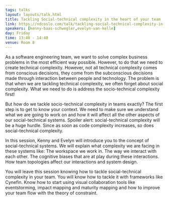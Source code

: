 ```yaml
---
tags: talks
layout: layouts/talk.html
title: Tackling Social-technical complexity in the heart of your team
link: https://ndcoslo.com/talk/tackling-social-technical-complexity-in-the-heart-of-your-team/
speakers: [kenny-baas-schwegler,evelyn-van-kelle]
day: Friday
time: 13:40 - 14:40
venue: Room 8
---
```

As a software engineering team, we want to solve complex business problems in the most efficient way possible. However, to do that we need to create technical complexity. However, not all technical complexity comes from conscious decisions, they come from the subconscious decisions made through interaction between people and technology. The problem is that when we are tackling technical complexity, we often forget about social complexity. What we need to do is address the socio-technical complexity first!


But how do we tackle socio-technical complexity in teams exactly? The first step is to get to know your context. We need to make sure we understand what we are going to work on and how it will affect all the other aspects of our social-technical systems. Spoiler alert: social-technical complexity will be a huge hurdle. Since as soon as code complexity increases, so does social-technical complexity.

In this session, Kenny and Evelyn will introduce you to the concept of social-technical systems. We will explain what complexity we are facing in these systems like:
The workspace we work in.
The way we interact with each other.
The cognitive biases that are at play during these interactions.
How team topologies affect our interactions and system design.

You will leave this session knowing how to tackle social-technical complexity in your team. You will know how to tackle it with frameworks like Cynefin. Know how to start using visual collaboration tools like eventstorming, impact mapping and maturity mapping and how to improve your team flow with the theory of constraint.
